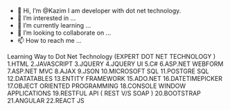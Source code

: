 - 👋 Hi, I’m @Kazim I am developer with dot net technology.
- 👀 I’m interested in ...
- 🌱 I’m currently learning ...
- 💞️ I’m looking to collaborate on ...
- 📫 How to reach me ...

<!---
KazimNazim/KazimNazim is a ✨ special ✨ repository because its `README.md` (this file) appears on your GitHub profile.
You can click the Preview link to take a look at your changes.
--->
Learning Way to Dot Net Technology
                                                    (EXPERT DOT NET TECHNOLOGY )
1.HTML
2.JAVASCRIPT
3.JQUERY
4.JQUERY UI
5.C#
6.ASP.NET WEBFORM
7.ASP.NET MVC
8.AJAX
9.JSON
10.MICROSOFT SQL
11.POSTGRE SQL
12.DATATABLES
13.ENTITY FRAMEWORK
15.ADO.NET
16.DATETIMEPICKER
17.OBJECT ORIENTED PROGRAMMING
18.CONSOLE WINDOW APPLICATIONS
19.RESTFUL API ( REST V/S SOAP )
20.BOOTSTRAP
21.ANGULAR 
22.REACT JS
